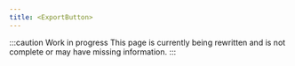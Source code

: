 ```yaml
---
title: <ExportButton>
---
```


:::caution Work in progress
This page is currently being rewritten and is not complete or may have missing information.
:::